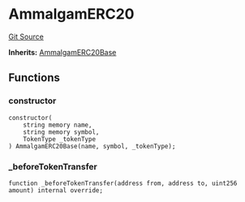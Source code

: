 # AmmalgamERC20
[Git Source](https://github.com/Ammalgam-Protocol/core-v1/blob/55eccbeef5b0ef289c29a5edda7e20c492c25998/contracts/tokens/AmmalgamERC20.sol)

**Inherits:**
[AmmalgamERC20Base](/contract_docs/src/contracts/tokens/AmmalgamERC20Base.sol/abstract.AmmalgamERC20Base.md)


## Functions
### constructor


```solidity
constructor(
    string memory name,
    string memory symbol,
    TokenType _tokenType
) AmmalgamERC20Base(name, symbol, _tokenType);
```

### _beforeTokenTransfer


```solidity
function _beforeTokenTransfer(address from, address to, uint256 amount) internal override;
```

